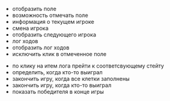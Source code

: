 + отобразить поле
+ возможность отмечать поле
+ информация о текущем игроке
+ смена игрока
+ отобразить следующего игрока
+ лог ходов
+ отобразить лог ходов
+ исключить клик в отмеченное поле
- по клику на итем лога прейти к соответсвующему стейту
- определить, когда кто-то выиграл
- закончить игру, когда все клетки заполнены
- закончить игру, когда кто-то выиграл
- показать победителя в конце игры